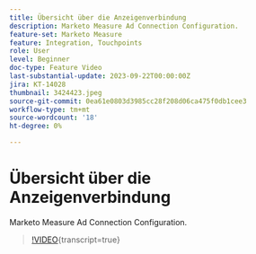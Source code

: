 ```yaml
---
title: Übersicht über die Anzeigenverbindung
description: Marketo Measure Ad Connection Configuration.
feature-set: Marketo Measure
feature: Integration, Touchpoints
role: User
level: Beginner
doc-type: Feature Video
last-substantial-update: 2023-09-22T00:00:00Z
jira: KT-14028
thumbnail: 3424423.jpeg
source-git-commit: 0ea61e0803d3985cc28f208d06ca475f0db1cee3
workflow-type: tm+mt
source-wordcount: '18'
ht-degree: 0%

---
```



# Übersicht über die Anzeigenverbindung

Marketo Measure Ad Connection Configuration.

>[!VIDEO](https://video.tv.adobe.com/v/3424423/?learn=on){transcript=true}
